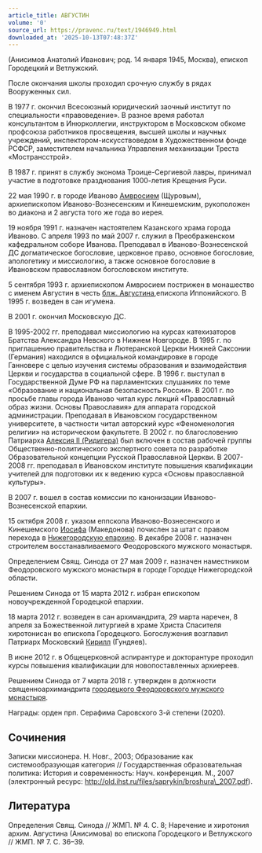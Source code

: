 ```yaml
---
article_title: АВГУСТИН
volume: '0'
source_url: https://pravenc.ru/text/1946949.html
downloaded_at: '2025-10-13T07:48:37Z'
---
```


(Анисимов Анатолий Иванович; род. 14 января 1945, Москва), епископ Городецкий и Ветлужский.

После окончания школы проходил срочную службу в рядах Вооруженных сил.

В 1977 г. окончил Всесоюзный юридический заочный институт по специальности «правоведение». В разное время работал консультантом в Инюрколлегии, инструктором в Московском обкоме профсоюза работников просвещения, высшей школы и научных учреждений, инспектором-искусствоведом в Художественном фонде РСФСР, заместителем начальника Управления механизации Треста «Мострансстрой».

В 1987 г. принят в службу эконома Троице-Сергиевой лавры, принимал участие в подготовке празднования 1000-летия Крещения Руси.

22 мая 1990 г. в городе Иваново [Амвросием](https://pravenc.ru/text/Амвросий.html) (Щуровым), архиепископом Иваново-Вознесенским и Кинешемским, рукоположен во диакона и 2 августа того же года во иерея.

19 ноября 1991 г. назначен настоятелем Казанского храма города Иваново. С апреля 1993 по май 2007 г. служил в Преображенском кафедральном соборе Иванова. Преподавал в Иваново-Вознесенской ДС догматическое богословие, церковное право, основное богословие, апологетику и миссиологию, а также основное богословие в Ивановском православном богословском институте.

5 сентября 1993 г. архиепископом Амвросием пострижен в монашество с именем Августин в честь [блж. Августина](https://pravenc.ru/text/Августин.html),епископа Иппонийского. В 1995 г. возведен в сан игумена.

В 2001 г. окончил Московскую ДС.

В 1995-2002 гг. преподавал миссиологию на курсах катехизаторов Братства Александра Невского в Нижнем Новгороде. В 1995 г. по приглашению правительства и Лютеранской Церкви Нижней Саксонии (Германия) находился в официальной командировке в городе Ганновере с целью изучения системы образования и взаимодействия Церкви и государства в социальной сфере. В 1996 г. выступал в Государственной Думе РФ на парламентских слушаниях по теме «Образование и национальная безопасность России». В 2001 г. по просьбе главы города Иваново читал курс лекций «Православный образ жизни. Основы Православия» для аппарата городской администрации. Преподавал в Ивановском государственном университете, в частности читал авторский курс «Феноменология религии» на историческом факультете. В 2002 г. по благословению Патриарха [Алексия II (Ридигера)](<https://pravenc.ru/text/Алексий II.html>) был включен в состав рабочей группы Общественно-политического экспертного совета по разработке Образовательной концепции Русской Православной Церкви. В 2007-2008 гг. преподавал в Ивановском институте повышения квалификации учителей для подготовки их к ведению курса «Основы православной культуры».

В 2007 г. вошел в состав комиссии по канонизации Иваново-Вознесенской епархии.

15 октября 2008 г. указом еппскопа Иваново-Вознесенского и Кинешемского [Иосифа](https://pravenc.ru/text/Иосиф.html) (Македонова) почислен за штат с правом перехода в [Нижегородскую епархию](<https://pravenc.ru/text/Нижегородскую епархию.html>). В декабре 2008 г. назначен строителем восстанавливаемого Феодоровского мужского монастыря.

Определением Свящ. Синода от 27 мая 2009 г. назначен наместником Феодоровского мужского монастыря в городе Городце Нижегородской области.

Решением Синода от 15 марта 2012 г. избран епископом новоучрежденной Городецкой епархии.

18 марта 2012 г. возведен в сан архимандрита,
29 марта наречен, 8 апреля за Божественной литургией в храме Христа Спасителя хиротонисан во епископа Городецкого. Богослужения возглавил Патриарх Московский [Кирилл](https://pravenc.ru/text/Кирилл.html) (Гундяев).

В июне 2012 г. в Общецерковной аспирантуре и докторантуре проходил курсы повышения квалификации для новопоставленных архиереев.

Решением Синода от 7 марта 2018 г. утвержден в должности священноархимандрита [городецкого Феодоровского мужского монастыря](<https://pravenc.ru/text/ГОРОДЕЦКИЙ В ЧЕСТЬ ФЕОДОРОВСКОЙ ИКОНЫ БОЖИЕЙ МАТЕРИ МУЖСКОЙ МОНАСТЫРЬ.html>).

Награды: орден прп. Серафима Саровского 3-й степени (2020).

## Сочинения

Записки миссионера. Н. Новг., 2003; Образование как системообразующая категория // Государственная образовательная политика: История и современность: Науч. конференция. М., 2007 (электронный ресурс: http://old.ihst.ru/files/saprykin/broshura\_2007.pdf).

## Литература

Определения Свящ. Синода // ЖМП. № 4. С. 8; Наречение и хиротония архим. Августина (Анисимова) во епископа Городецкого и Ветлужского // ЖМП. № 7. С. 36–39.

